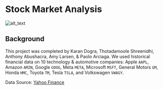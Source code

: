 # Stock Market Analysis
![alt_text](https://www.nasdaq.com/sites/acquia.prod/files/image/29525db076bcc42505a356e55dbe94f38b28530b_getty-stock-market-data.jpg)

## Background
This project was completed by Karan Dogra, Thotadamoole Shreenidhi, Anthony Abushacra, Amy Larsen, & Paolo Arciaga. We used historical financial data on 10 technology & automotive companies: Apple `AAPL`, Amazon `AMZN`, Google `GOOG`, Meta `META`, Microsoft `MSFT`, General Motors `GM`, Honda `HMC`, Toyota `TM`, Tesla `TSLA`, and Volkswagen `VWAGY`. 

Data Source: [Yahoo Finance](https://finance.yahoo.com/) 

